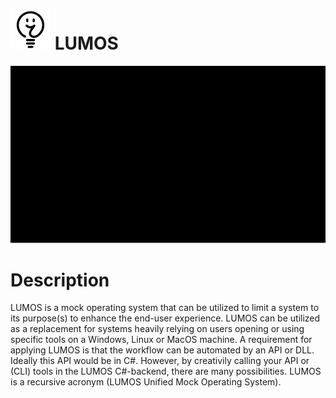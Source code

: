 # <img src="https://raw.githubusercontent.com/jetspiking/LUMOS/main/Design/Cosmetic/Icon/PNG/Icon.png" width="64" height="64"> LUMOS
![](https://github.com/jetspiking/LUMOS/blob/main/Design/Cosmetic/Animation/Boot.gif)

# Description
LUMOS is a mock operating system that can be utilized to limit a system to its purpose(s) to enhance the end-user experience. LUMOS can be utilized as a replacement for systems heavily relying on users opening or using specific tools on a Windows, Linux or MacOS machine. A requirement for applying LUMOS is that the workflow can be automated by an API or DLL. Ideally this API would be in C#. However, by creativily calling your API or (CLI) tools in the LUMOS C#-backend, there are many possibilities. LUMOS is a recursive acronym (LUMOS Unified Mock Operating System).
